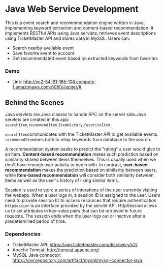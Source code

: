 # Java Web Service Development
This is a event search and recommmendation engine written in Java, implementing keyword extraction and content-based recommendation. It implements RESTful APIs using Java servlets, retrieves event descriptions using TicketMaster API and stores data in MySQL. Users can: 
- Search nearby available event
- Save favorite event to account
- Get recommendated event based on extracted keywords from favorites
 
 ### Demo
 
 - Link: http://ec2-54-91-165-108.compute-1.amazonaws.com:8080/Jupiter/#
 

## Behind the Scenes 
Java servlets are Java classes to handle RPC on the server side.Java servlets are created in this app: ```searchItem```,```recommendItem```,```ItemHistory```,```favoriteItem```.

```searchItem```communicates with the TicketMaster API to get available events.
```recommendItem```does both to relay keywords from database to the search. 

A recommendation system seeks to predict the "rating" a user would give to an item. **Content-based recommendation** makes such prediction based on similarity shared between items themselves. This is usually used when we don't have enough user activity to begin with. In contrast, **user-based recommendation** makes the prediction based on similarity between users, while **item-based recommendation** will consider both similarity between items as well as the user's history of liking similar items. 

Session is used to store a series of interations of the user currently visiting the webapp. When a user logs in, a session ID is assigned to the user. Users need to provide session ID to access resources that require authentication. ```HttpSession``` is an interface provided by the servlet API. HttpSession allows us to set attributes in key-value pairs that can be retrieved in future requests. The session ends when the user logs out or inactive after a predetermined period of time.

### Dependencies
- TicketMaster API: https://app.ticketmaster.com/discovery/v2/
- Apache Tomcat: http://tomcat.apache.org/
- MySQL Java connector: https://mvnrepository.com/artifact/mysql/mysql-connector-java
